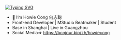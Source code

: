 [![Typing SVG](https://readme-typing-svg.demolab.com/?lines=Hi+I'm+Howie+COng)](https://git.io/typing-svg)
- 👋 I’m Howie Cong 何志聪
- Front-end Developer | MStudio Beatmaker | Student
- Base in Shanghai | Live in Guangzhou
- Social Media=> https://bonjour.bio/zh/howiecong

<!---
HowieCong/HowieCong is a ✨ special ✨ repository because its `README.md` (this file) appears on your GitHub profile.
You can click the Preview link to take a look at your changes.
--->
